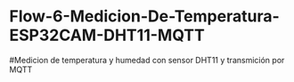 # Flow-6-Medicion-De-Temperatura-ESP32CAM-DHT11-MQTT
#Medicion de temperatura y humedad con sensor DHT11 y transmición por MQTT
